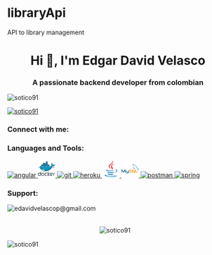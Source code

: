 # libraryApi
 API to library management

<h1 align="center">Hi 👋, I'm Edgar David Velasco</h1>
<h3 align="center">A passionate backend developer from colombian</h3>

<p align="left"> <img src="https://komarev.com/ghpvc/?username=sotico91&label=Profile%20views&color=0e75b6&style=flat" alt="sotico91" /> </p>

<p align="left"> <a href="https://github.com/ryo-ma/github-profile-trophy"><img src="https://github-profile-trophy.vercel.app/?username=sotico91" alt="sotico91" /></a> </p>

<h3 align="left">Connect with me:</h3>
<p align="left">
</p>

<h3 align="left">Languages and Tools:</h3>
<p align="left"> <a href="https://angular.io" target="_blank" rel="noreferrer"> <img src="https://angular.io/assets/images/logos/angular/angular.svg" alt="angular" width="40" height="40"/> </a> <a href="https://www.docker.com/" target="_blank" rel="noreferrer"> <img src="https://raw.githubusercontent.com/devicons/devicon/master/icons/docker/docker-original-wordmark.svg" alt="docker" width="40" height="40"/> </a> <a href="https://git-scm.com/" target="_blank" rel="noreferrer"> <img src="https://www.vectorlogo.zone/logos/git-scm/git-scm-icon.svg" alt="git" width="40" height="40"/> </a> <a href="https://heroku.com" target="_blank" rel="noreferrer"> <img src="https://www.vectorlogo.zone/logos/heroku/heroku-icon.svg" alt="heroku" width="40" height="40"/> </a> <a href="https://www.java.com" target="_blank" rel="noreferrer"> <img src="https://raw.githubusercontent.com/devicons/devicon/master/icons/java/java-original.svg" alt="java" width="40" height="40"/> </a> <a href="https://www.mysql.com/" target="_blank" rel="noreferrer"> <img src="https://raw.githubusercontent.com/devicons/devicon/master/icons/mysql/mysql-original-wordmark.svg" alt="mysql" width="40" height="40"/> </a> <a href="https://postman.com" target="_blank" rel="noreferrer"> <img src="https://www.vectorlogo.zone/logos/getpostman/getpostman-icon.svg" alt="postman" width="40" height="40"/> </a> <a href="https://spring.io/" target="_blank" rel="noreferrer"> <img src="https://www.vectorlogo.zone/logos/springio/springio-icon.svg" alt="spring" width="40" height="40"/> </a> </p>

<h3 align="left">Support:</h3>
<p><a href="https://www.buymeacoffee.com/edavidvelascop@gmail.com"> <img align="left" src="https://cdn.buymeacoffee.com/buttons/v2/default-yellow.png" height="50" width="210" alt="edavidvelascop@gmail.com" /></a></p><br><br>

<p><img align="center" src="https://github-readme-stats.vercel.app/api/top-langs?username=sotico91&show_icons=true&locale=en&layout=compact" alt="sotico91" /></p>

<p><img align="center" src="https://github-readme-streak-stats.herokuapp.com/?user=sotico91&" alt="sotico91" /></p>
